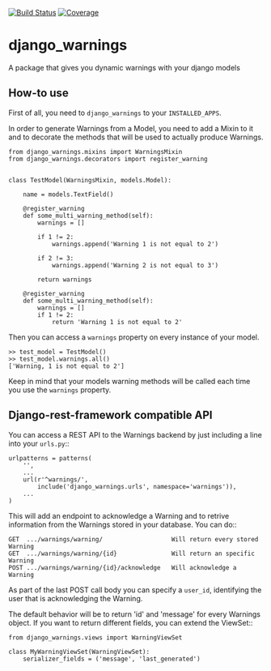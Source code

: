 [![Build Status](https://travis-ci.org/rockabox/django_warnings.svg?branch=master)](https://travis-ci.org/rockabox/django_warnings)
[![Coverage](http://img.shields.io/coveralls/rockabox/django_warnings/master.svg)](https://coveralls.io/r/rockabox/django_warnings?branch=master)

# django_warnings
A package that gives you dynamic warnings with your django models

## How-to use
First of all, you need to `django_warnings` to your `INSTALLED_APPS`.

In order to generate Warnings from a Model, you need to add a Mixin to it and
to decorate the methods that will be used to actually produce Warnings.

    from django_warnings.mixins import WarningsMixin
    from django_warnings.decorators import register_warning


    class TestModel(WarningsMixin, models.Model):

        name = models.TextField()

        @register_warning
        def some_multi_warning_method(self):
            warnings = []

            if 1 != 2:
                warnings.append('Warning 1 is not equal to 2')

            if 2 != 3:
                warnings.append('Warning 2 is not equal to 3')

            return warnings

        @register_warning
        def some_multi_warning_method(self):
            warnings = []
            if 1 != 2:
                return 'Warning 1 is not equal to 2'

Then you can access a `warnings` property on every instance of your model.

    >> test_model = TestModel()
    >> test_model.warnings.all()
    ['Warning, 1 is not equal to 2']

Keep in mind that your models warning methods will be called each time you use
the `warnings` property.

## Django-rest-framework compatible API
You can access a REST API to the Warnings backend by just including a line into
your `urls.py`::

    urlpatterns = patterns(
        '',
        ...
        url(r'^warnings/',
            include('django_warnings.urls', namespace='warnings')),
        ...
    )

This will add an endpoint to acknowledge a Warning and to retrive information
from the Warnings stored in your database. You can do::

    GET  .../warnings/warning/                   Will return every stored Warning
    GET  .../warnings/warning/{id}               Will return an specific Warning
    POST .../warnings/warning/{id}/acknowledge   Will acknowledge a Warning

As part of the last POST call body you can specify a `user_id`, identifying the
user that is acknowledging the Warning.

The default behavior will be to return 'id' and 'message' for every Warnings
object. If you want to return different fields, you can extend the ViewSet::

    from django_warnings.views import WarningViewSet

    class MyWarningViewSet(WarningViewSet):
        serializer_fields = ('message', 'last_generated')
